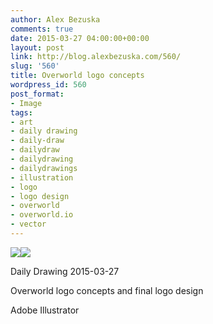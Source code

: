 ```yaml
---
author: Alex Bezuska
comments: true
date: 2015-03-27 04:00:00+00:00
layout: post
link: http://blog.alexbezuska.com/560/
slug: '560'
title: Overworld logo concepts
wordpress_id: 560
post_format:
- Image
tags:
- art
- daily drawing
- daily-draw
- dailydraw
- dailydrawing
- dailydrawings
- illustration
- logo
- logo design
- overworld
- overworld.io
- vector
---
```


![](/images/2015/03/tumblr_nob27vBR9z1u11b0ro2_1280.png)![](/images/2015/03/tumblr_nob27vBR9z1u11b0ro1_1280.png)

Daily Drawing 2015-03-27

Overworld logo concepts and final logo design 

Adobe Illustrator
